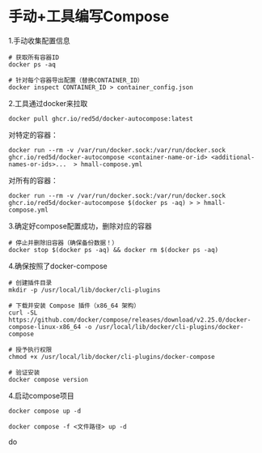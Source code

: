 # 手动+工具编写Compose

1.手动收集配置信息

```
# 获取所有容器ID
docker ps -aq

# 针对每个容器导出配置（替换CONTAINER_ID）
docker inspect CONTAINER_ID > container_config.json
```

2.工具通过docker来拉取

```
docker pull ghcr.io/red5d/docker-autocompose:latest
```

对特定的容器：

```
docker run --rm -v /var/run/docker.sock:/var/run/docker.sock ghcr.io/red5d/docker-autocompose <container-name-or-id> <additional-names-or-ids>...  > hmall-compose.yml
```

对所有的容器：

```
docker run --rm -v /var/run/docker.sock:/var/run/docker.sock ghcr.io/red5d/docker-autocompose $(docker ps -aq) > > hmall-compose.yml
```

3.确定好compose配置成功，删除对应的容器

```
# 停止并删除旧容器（确保备份数据！）
docker stop $(docker ps -aq) && docker rm $(docker ps -aq)
```

4.确保按照了docker-compose

```
# 创建插件目录
mkdir -p /usr/local/lib/docker/cli-plugins

# 下载并安装 Compose 插件（x86_64 架构）
curl -SL https://github.com/docker/compose/releases/download/v2.25.0/docker-compose-linux-x86_64 -o /usr/local/lib/docker/cli-plugins/docker-compose

# 授予执行权限
chmod +x /usr/local/lib/docker/cli-plugins/docker-compose

# 验证安装
docker compose version
```

4.启动compose项目

```
docker compose up -d
```

```
docker compose -f <文件路径> up -d
```

do
